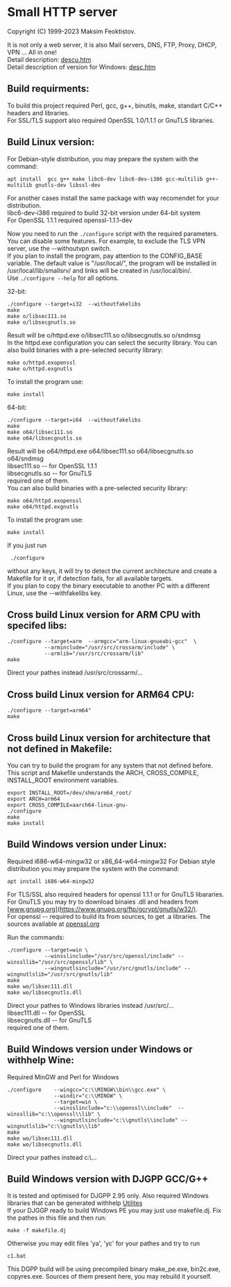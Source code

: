 
  Small HTTP server
  =================

  Copyright (C) 1999-2023 Maksim Feoktistov.  

  It is not only a web server, it is also Mail servers, DNS, FTP, Proxy, DHCP, VPN ... All in one!  
  Detail description: [descu.htm](descu.htm)  
  Detail description of version for Windows: [desc.htm](desc.htm)  

  Build requirments:
  ------------------
  To build this project required Perl, gcc, g++, binutils, make, standart C/C++ headers and libraries.  
  For SSL/TLS support also required OpenSSL 1.0/1.1.1 or GnuTLS libraries.

  Build Linux version:
  --------------------
  For Debian-style distribution, you may prepare the system with the command:
  ```
  apt install  gcc g++ make libc6-dev libc6-dev-i386 gcc-multilib g++-multilib gnutls-dev libssl-dev
  ```
  For another cases install the same package with way recomendet for your distribution.  
  libc6-dev-i386 required to build 32-bit version under 64-bit system  
  For OpenSSL 1.1.1 required openssl-1.1.1-dev  

  
  Now you need to run the `./configure` script with the required parameters. You can disable some features. For example, to exclude the TLS VPN server, use the --withoutvpn switch.  
  If you plan to install the program, pay attention to the CONFIG_BASE variable. The default value is "/usr/local/", the program will be installed in /usr/local/lib/smallsrv/ and links will be created in /usr/local/bin/.  
  Use `./configure --help` for all options.  
  
  32-bit:  
  ```
  ./configure --target=i32  --withoutfakelibs
  make
  make o/libsec111.so
  make o/libsecgnutls.so
  ```
  Result will be o/httpd.exe o/libsec111.so o/libsecgnutls.so o/sndmsg  
  In the httpd.exe configuration you can select the security library. You can also build binaries with a pre-selected security library:
  ```
  make o/httpd.exopenssl
  make o/httpd.exgnutls
  ```
  To install the program use:  
  ```
  make install
  ```
  
  64-bit:
  ```
  ./configure --target=i64  --withoutfakelibs
  make
  make o64/libsec111.so
  make o64/libsecgnutls.so
  ```
 Result will be o64/httpd.exe o64/libsec111.so o64/libsecgnutls.so o64/sndmsg  
 libsec111.so -- for OpenSSL 1.1.1  
 libsecgnutls.so -- for GnuTLS  
 required one of them.  
 You can also build binaries with a pre-selected security library:
  ```
  make o64/httpd.exopenssl
  make o64/httpd.exgnutls
  ```
  To install the program use:  
  ```
  make install
  ```
  

 If you just run  
 ```
  ./configure
 ```
 without any keys, it will try to detect the current architecture and create a Makefile for it or, if detection fails, for all available targets.  
 If you plan to copy the binary executable to another PC with a different Linux, use the --withfakelibs key.  


  Cross build Linux version for ARM CPU with specifed libs:
  ----------------------------------------------------------

  ```
  ./configure --target=arm  --armgcc="arm-linux-gnueabi-gcc"  \
              --arminclude="/usr/src/crossarm/include" \
              --armlib="/usr/src/crossarm/lib"
  make
  ```
  Direct your pathes instead /usr/src/crossarm/...  


  Cross build Linux version for ARM64 CPU:
  ----------------------------------------

  ```
  ./configure --target=arm64"
  make
  ```

  Cross build Linux version for architecture that not defined in Makefile:
  ------------------------------------------------------------------------

  You can try to build the program for any system that not defined before.
  This script and Makefile understands the ARCH, CROSS_COMPILE, INSTALL_ROOT environment variables.  

  ```
  export INSTALL_ROOT=/dev/shm/arm64_root/
  export ARCH=arm64
  export CROSS_COMPILE=aarch64-linux-gnu-
  ./configure
  make
  make install
  ```

  Build Windows version under Linux:
  ----------------------------------

  Required i686-w64-mingw32 or x86_64-w64-mingw32
  For Debian style distribution you may prepare the system with the command:  
  ```
  apt install i686-w64-mingw32
  ```
  For TLS/SSL also required headers for openssl 1.1.1 or for GnuTLS libararies.  
  For GnuTLS you may try to download binaies .dll and headers
  from [www.gnupg.org](https://www.gnupg.org/ftp/gcrypt/gnutls/w32/).  
  For openssl -- required to build its from sources, to get .a libraries. 
  The sources available at [openssl.org](https://www.openssl.org/)  

  Run the commands:
  ```
  ./configure --target=win \
              --winsslinclude="/usr/src/openssl/include" --winssllib="/usr/src/openssl/lib" \
              --wingnutlsinclude="/usr/src/gnutls/include" --wingnutlslib="/usr/src/gnutls/lib"
  make
  make wo/libsec111.dll
  make wo/libsecgnutls.dll
  ```

 Direct your pathes to Windows libraries instead /usr/src/...  
 libsec111.dll -- for OpenSSL  
 libsecgnutls.dll -- for GnuTLS  
 required one of them.  

 Build Windows version under Windows or withhelp Wine:
 ------------------------------------------------------

 Required MinGW and Perl for Windows

  ```
  ./configure    --wingcc="c:\\MINGW\\bin\\gcc.exe" \
                 --windir="c:\\MINGW" \
                 --target=win \
                 --winsslinclude="c:\\openssl\\include"  --winssllib="c:\\openssl\\lib" \
                 --wingnutlsinclude="c:\\gnutls\\include" --wingnutlslib="c:\\gnutls\\lib"
  make
  make wo/libsec111.dll
  make wo/libsecgnutls.dll
  ```
 Direct your pathes instead c:\\...  

 Build Windows version with DJGPP GCC/G++
 ----------------------------------------

 It is tested and optimised for DJGPP 2.95 only. Also required Windows libraries that can be generated withhelp [Utilites](https://smallsrv.com/mkpe/)  
 If your DJGGP ready to build Windows PE you may just use makefile.dj.  Fix the pathes in this file and then run:  
 ```
 make -f makefile.dj
 ```
 Otherwise you may edit files 'ya', 'yc' for your pathes and try to run
 ```
 c1.bat
 ```
 This DGPP build will be using precompiled binary make_pe.exe, bin2c.exe, copyres.exe. Sources of them present here, you may rebuild it yourself.  
 
 
